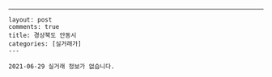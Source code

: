 ---
    layout: post
    comments: true
    title: 경상북도 안동시
    categories: [실거래가]
    ---

    2021-06-29 실거래 정보가 없습니다.

    
